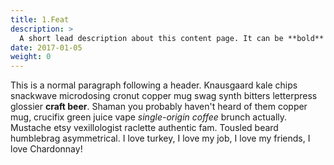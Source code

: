 ```yaml
---
title: 1.Feat
description: >
  A short lead description about this content page. It can be **bold** or _italic_ and can be split over multiple paragraphs.
date: 2017-01-05
weight: 0
---
```


This is a normal paragraph following a header. Knausgaard kale chips snackwave microdosing cronut copper mug swag synth bitters letterpress glossier **craft beer**. Shaman you probably haven't heard of them copper mug, crucifix green juice vape _single-origin coffee_ brunch actually. Mustache etsy vexillologist raclette authentic fam. Tousled beard humblebrag asymmetrical. I love turkey, I love my job, I love my friends, I love Chardonnay!
